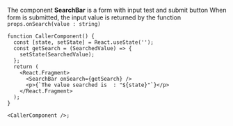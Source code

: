 The component **SearchBar** is a form with input test and submit button
When form is submitted, the input value is returned by the function `props.onSearch(value : string)` 

```tsx
function CallerComponent() {
  const [state, setState] = React.useState('');
  const getSearch = (SearchedValue) => {
    setState(SearchedValue);
  };
  return (
    <React.Fragment>
      <SearchBar onSearch={getSearch} />
      <p>{`The value searched is  : "${state}"`}</p>
    </React.Fragment>
  );
}

<CallerComponent />;
```
